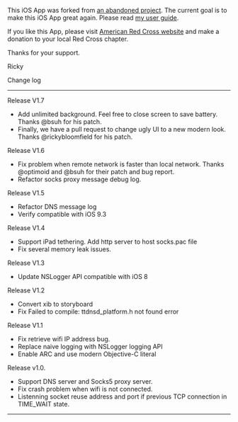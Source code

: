 This iOS App was forked from [an abandoned project](https://code.google.com/p/iphone-socks-proxy/). The current goal is to make this iOS App great again. Please read [my user guide](https://github.com/rickyzhang82/tethering/wiki).

If you like this App, please visit [American Red Cross website](https://www.redcross.org/) and make a donation to your local Red Cross chapter.

Thanks for your support.

Ricky

Change log

---
Release V1.7
* Add unlimited background. Feel free to close screen to save battery. Thanks @bsuh for his patch.
* Finally, we have a pull request to change ugly UI to a new modern look. Thanks @rickybloomfield for his patch.

Release V1.6
* Fix problem when remote network is faster than local network. Thanks @optimoid and @bsuh for their patch and bug report.
* Refactor socks proxy message debug log.

Release V1.5
* Refactor DNS message log
* Verify compatible with iOS 9.3

Release V1.4
* Support iPad tethering. Add http server to host socks.pac file
* Fix several memory leak issues.

Release V1.3
* Update NSLogger API compatible with iOS 8

Release V1.2
* Convert xib to storyboard
* Fix Failed to compile: ttdnsd_platform.h not found error

Release V1.1
* Fix retrieve wifi IP address bug.
* Replace naive logging with NSLogger logging API
* Enable ARC and use modern Objective-C literal

Release v1.0.
* Support DNS server and Socks5 proxy server.
* Fix crash problem when wifi is not connected.
* Listenning socket reuse address and port if previous TCP connection in TIME_WAIT state.
---
